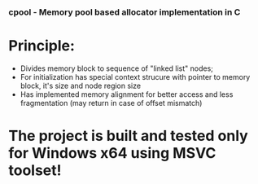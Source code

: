 ### cpool - Memory pool based allocator implementation in C
# Principle:
- Divides memory block to sequence of "linked list" nodes;
- For initialization has special context strucure with pointer to memory block, it's size and node region size
- Has implemented memory alignment for better access and less fragmentation (may return in case of offset mismatch)
# The project is built and tested only for Windows x64 using MSVC toolset!